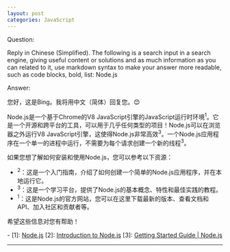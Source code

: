 ```yaml
---
layout: post
categories: JavaScript
---
```

Question:

Reply in Chinese (Simplified).
The following is a search input in a search engine, giving useful content or solutions and as much information as you can related to it, use markdown syntax to make your answer more readable, such as code blocks, bold, list:
Node.js

Answer:

您好，这是Bing。我将用中文（简体）回复您。😊

Node.js是一个基于Chrome的V8 JavaScript引擎的JavaScript运行时环境<sup>1</sup>。它是一个开源和跨平台的工具，可以用于几乎任何类型的项目！Node.js可以在浏览器之外运行V8 JavaScript引擎，这使得Node.js非常高效<sup>3</sup>。一个Node.js应用程序在一个单一的进程中运行，不需要为每个请求创建一个新的线程<sup>3</sup>。

如果您想了解如何安装和使用Node.js，您可以参考以下资源：

- <sup>2</sup>：这是一个入门指南，介绍了如何创建一个简单的Node.js应用程序，并在本地运行它。
- <sup>3</sup>：这是一个学习平台，提供了Node.js的基本概念、特性和最佳实践的教程。
- <sup>1</sup>：这是Node.js的官方网站，您可以在这里下载最新的版本、查看文档和API、加入社区和贡献者等。

希望这些信息对您有帮助！

\-
\[1]: [Node.js](https://nodejs.org/en)
\[2]: [Introduction to Node.js](https://nodejs.dev/en/learn/)
\[3]: [Getting Started Guide | Node.js](https://nodejs.org/en/docs/guides/getting-started-guide)

<hr/>

